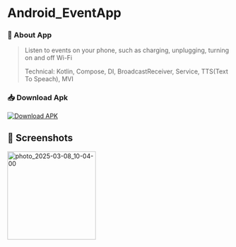 # Android_EventApp

### 📱 About App
> Listen to events on your phone, such as charging, unplugging, turning on and off Wi-Fi
> 
> Technical: Kotlin, Compose, DI, BroadcastReceiver, Service, TTS(Text To Speach), MVI

### 📥 Download Apk

[![Download APK](https://img.shields.io/badge/Download-APK-blue)](https://github.com/Xolisbek/Android_EventApp_Assets/releases/download/EventApp/app-eventListener.apk)

## 📸 Screenshots
 <img src="https://github.com/user-attachments/assets/494f7e34-94ec-47f2-9c68-4362a287486b" alt="photo_2025-03-08_10-04-00" width="200" />
